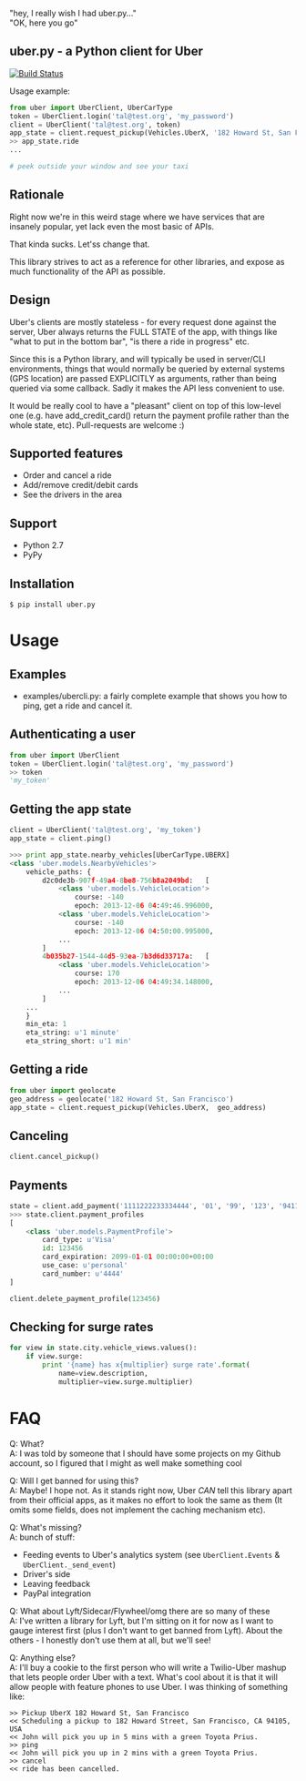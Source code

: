 "hey, I really wish I had uber.py..."  
"OK, here you go"

uber.py - a Python client for Uber
----------------------------------

[![Build Status](https://secure.travis-ci.org/tals/uber.py.png?branch=master)](http://travis-ci.org/tals/uber.py)


Usage example:
```python
from uber import UberClient, UberCarType
token = UberClient.login('tal@test.org', 'my_password')
client = UberClient('tal@test.org', token)
app_state = client.request_pickup(Vehicles.UberX, '182 Howard St, San Francisco')
>> app_state.ride
...

# peek outside your window and see your taxi
```

Rationale
---------
Right now we're in this weird stage where we have services that are insanely popular, yet lack even the most
basic of APIs.

That kinda sucks. Let'ss change that.

This library strives to act as a reference for other libraries, and expose as much functionality of the API as possible.

Design
------
Uber's clients are mostly stateless - for every request done against the server, Uber always returns the FULL STATE of the
app, with things like "what to put in the bottom bar", "is there a ride in progress" etc.

Since this is a Python library, and will typically be used in server/CLI environments, things that would normally be
queried by external systems (GPS location) are passed EXPLICITLY as arguments, rather than being queried via some callback.
Sadly it makes the API less convenient to use.

It would be really cool to have a "pleasant" client on top of this low-level one (e.g. have add_credit_card() return the payment
profile rather than the whole state, etc). Pull-requests are welcome :)

Supported features
----------------------------
- Order and cancel a ride
- Add/remove credit/debit cards
- See the drivers in the area


Support
-------
- Python 2.7
- PyPy

Installation
-------------
```
$ pip install uber.py
```

Usage
=====

Examples
--------
- examples/ubercli.py: a fairly complete example that shows you how to ping, get a ride and cancel it.


Authenticating a user
--------------------------
```python
from uber import UberClient
token = UberClient.login('tal@test.org', 'my_password')
>> token
'my_token'
```

Getting the app state
---------------------
```python
client = UberClient('tal@test.org', 'my_token')
app_state = client.ping()

>>> print app_state.nearby_vehicles[UberCarType.UBERX]
<class 'uber.models.NearbyVehicles'>
    vehicle_paths: {
        d2c0de3b-907f-49a4-8be8-756b8a2049bd:	[
            <class 'uber.models.VehicleLocation'>
                course: -140
                epoch: 2013-12-06 04:49:46.996000,
            <class 'uber.models.VehicleLocation'>
                course: -140
                epoch: 2013-12-06 04:50:00.995000,
            ...
        ]
        4b035b27-1544-44d5-93ea-7b3d6d33717a:	[
            <class 'uber.models.VehicleLocation'>
                course: 170
                epoch: 2013-12-06 04:49:34.148000,
            ...
        ]
    ...
    }
    min_eta: 1
    eta_string: u'1 minute'
    eta_string_short: u'1 min'

```

Getting a ride
--------------
```python
from uber import geolocate
geo_address = geolocate('182 Howard St, San Francisco')
app_state = client.request_pickup(Vehicles.UberX,  geo_address)
```

Canceling
---------
```python
client.cancel_pickup()
```

Payments
--------
```python
state = client.add_payment('1111222233334444', '01', '99', '123', '94111', 'US')
>>> state.client.payment_profiles
[
    <class 'uber.models.PaymentProfile'>
        card_type: u'Visa'
        id: 123456
        card_expiration: 2099-01-01 00:00:00+00:00
        use_case: u'personal'
        card_number: u'4444'
]

client.delete_payment_profile(123456)
```

Checking for surge rates
------------------------
```python
for view in state.city.vehicle_views.values():
    if view.surge:
        print '{name} has x{multiplier} surge rate'.format(
            name=view.description,
            multiplier=view.surge.multiplier)
```

FAQ
===
Q: What?  
A: I was told by someone that I should have some projects on my Github account, so I figured that I might as well make
something cool

Q: Will I get banned for using this?  
A: Maybe! I hope not. As it stands right now, Uber *CAN* tell this library apart from their official apps, as it makes
no effort to look the same as them (It omits some fields, does not implement the caching mechanism etc).

Q: What's missing?  
A: bunch of stuff:
- Feeding events to Uber's analytics system (see ```UberClient.Events``` & ```UberClient._send_event```)
- Driver's side
- Leaving feedback
- PayPal integration

Q: What about Lyft/Sidecar/Flywheel/omg there are so many of these  
A: I've written a library for Lyft, but I'm sitting on it for now as I want to gauge interest first (plus I don't want
to get banned from Lyft).
About the others - I honestly don't use them at all, but we'll see!

Q: Anything else?  
A: I'll buy a cookie to the first person who will write a Twilio-Uber mashup that lets people order Uber with a text.
What's cool about it is that it will allow people with feature phones to use Uber.
I was thinking of something like:
```
>> Pickup UberX 182 Howard St, San Francisco
<< Scheduling a pickup to 182 Howard Street, San Francisco, CA 94105, USA
<< John will pick you up in 5 mins with a green Toyota Prius.
>> ping
<< John will pick you up in 2 mins with a green Toyota Prius.
>> cancel
<< ride has been cancelled.
```